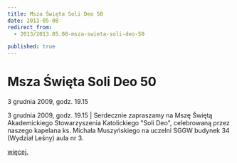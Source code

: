 ```yaml
---
title: Msza Święta Soli Deo 50
date: 2013-05-08
redirect_from: 
  - 2013/2013.05.08-msza-swieta-soli-deo-50

published: true
---
```




# Msza Święta Soli Deo 50

<time>3 grudnia 2009, godz. 19.15</time>

3 grudnia 2009, godz. 19.15 | Serdecznie zapraszamy na Mszę Świętą Akademickiego Stowarzyszenia Katolickiego "Soli Deo", celebrowaną przez naszego kapelana ks. Michała Muszyńskiego na uczelni SGGW budynek 34 (Wydział Leśny) aula nr 3.

[więcej.](http://www.solideo.pl/sd/index.php?ms1=projekty&gr_id=10&lang=pl)







         


<!--{{json:{"created_date":"2013-05-08 20:59:32","publish_down":"0000-00-00 00:00:00","id":"814"}}}-->